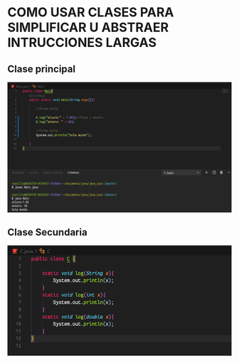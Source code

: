 # COMO USAR CLASES PARA SIMPLIFICAR U ABSTRAER INTRUCCIONES LARGAS

## Clase principal

![Clase principal](screenshot/img1.png)

## Clase Secundaria

![Clase principal](screenshot/img2.png)